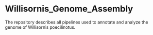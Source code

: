 # Willisornis_Genome_Assembly
The repository describes all pipelines used to annotate and analyze the genome of Willisornis poecilinotus.
